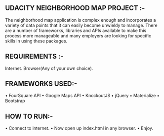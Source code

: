 ## UDACITY NEIGHBORHOOD MAP PROJECT :-

The neighborhood map application is complex enough and incorporates a variety of data points that it can easily become unwieldy to manage. There are a number of frameworks, libraries and APIs available to make this process more manageable and many employers are looking for specific skills in using these packages.


## REQUIREMENTS :-

Internet.
Browser(Any of your own choice).


## FRAMEWORKS USED:-

• FourSquare API
• Google Maps API
• KnockoutJS
• jQuery
• Materialize
• Bootstrap


## HOW TO RUN:-

• Connect to internet.
• Now open up index.html in any browser.
• Enjoy.

